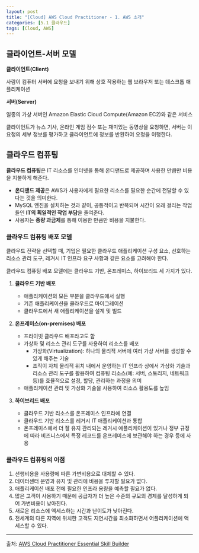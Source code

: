 ```yaml
---
layout: post
title: "[Cloud] AWS Cloud Practitioner - 1. AWS 소개"
categories: [5.1 클라우드]
tags: [Cloud, AWS]
---
```


## **클라이언트-서버 모델**

**클라이언트(Client)**

사람이 컴퓨터 서버에 요청을 보내기 위해 상호 작용하는 웹 브라우저 또는 데스크톱 애플리케이션

**서버(Server)**

일종의 가상 서버인 Amazon Elastic Cloud Compute(Amazon EC2)와 같은 서비스

클라이언트가 뉴스 기사, 온라인 게임 점수 또는 재미있는 동영상을 요청하면, 서버는 이 요청의 세부 정보를 평가하고 클라이언트에 정보를 반환하여 요청을 이행한다.

## **클라우드 컴퓨팅**

**클라우드 컴퓨팅**은 IT 리소스를 인터넷을 통해 온디맨드로 제공하며 사용한 만큼만 비용을 지불하게 해준다.

- **온디맨드 제공**은 AWS가 사용자에게 필요한 리소스를 필요한 순간에 전달할 수 있다는 것을 의미한다.
- MySQL 엔진을 설치하는 것과 같이, 공통적이고 반복되며 시간이 오래 걸리는 작업들인 **IT의 획일적인 작업 부담**을 줄여준다.
- 사용자는 **종량 과금제**를 통해 이용한 만큼만 비용을 지불한다.

### **클라우드 컴퓨팅 배포 모델**

클라우드 전략을 선택할 때, 기업은 필요한 클라우드 애플리케이션 구성 요소, 선호하는 리소스 관리 도구, 레거시 IT 인프라 요구 사항과 같은 요소를 고려해야 한다.

클라우드 컴퓨팅 배포 모델에는 클라우드 기반, 온프레미스, 하이브리드 세 가지가 있다.

1. **클라우드 기반 배포**

   - 애플리케이션의 모든 부분을 클라우드에서 실행
   - 기존 애플리케이션을 클라우드로 마이그레이션
   - 클라우드에서 새 애플리케이션을 설계 및 빌드

2. **온프레미스(on-premises) 배포**

   - 프라이빗 클라우드 배포라고도 함
   - 가상화 및 리소스 관리 도구를 사용하여 리소스를 배포
     - 가상화(Virtualization): 하나의 물리적 서버에 여러 가상 서버를 생성할 수 있게 해주는 기술
     - 조직이 자체 물리적 위치 내에서 운영하는 IT 인프라 상에서 가상화 기술과 리소스 관리 도구를 활용하여 컴퓨팅 리소스(예: 서버, 스토리지, 네트워크 등)를 효율적으로 설정, 할당, 관리하는 과정을 의미
   - 애플리케이션 관리 및 가상화 기술을 사용하여 리소스 활용도를 높임

3. **하이브리드 배포**
   - 클라우드 기반 리소스를 온프레미스 인프라에 연결
   - 클라우드 기반 리소스를 레거시 IT 애플리케이션과 통합
   - 온프레미스에서 더 잘 유지 관리되는 레거시 애플리케이션이 있거나 정부 규정에 따라 비즈니스에서 특정 레코드를 온프레미스에 보관해야 하는 경우 등에 사용

### **클라우드 컴퓨팅의 이점**

1. 선행비용을 사용량에 따른 가변비용으로 대체할 수 있다.
2. 데이터센터 운영과 유지 및 관리에 비용을 투자할 필요가 없다.
3. 애플리케이션 배포 전에 필요한 인프라 용량을 예측할 필요가 없다.
4. 많은 고객이 사용하기 때문에 공급자가 더 높은 수준의 규모의 경제를 달성하게 되어 가변비용이 낮아진다.
5. 새로운 리소스에 액세스하는 시간과 난이도가 낮아진다.
6. 전세계의 다른 지역에 위치한 고객도 지연시간을 최소화하면서 어플리케이션에 액세스할 수 있다.

---

출처: [AWS Cloud Practitioner Essential Skill Builder](https://explore.skillbuilder.aws/learn/course/1928/play/6248/aws-cloud-practitioner-essentials-korean)
